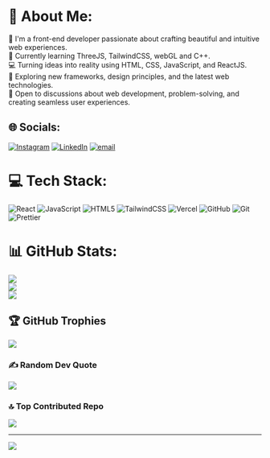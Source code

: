 # 💫 About Me:
🌟 I'm a front-end developer passionate about crafting beautiful and intuitive web experiences.<br>🌱 Currently learning ThreeJS, TailwindCSS, webGL and C++.<br>💻 Turning ideas into reality using HTML, CSS, JavaScript, and ReactJS.<br>🚀 Exploring new frameworks, design principles, and the latest web technologies.<br>💬 Open to discussions about web development, problem-solving, and creating seamless user experiences.


## 🌐 Socials:
[![Instagram](https://img.shields.io/badge/Instagram-%23E4405F.svg?logo=Instagram&logoColor=white)](https://instagram.com/kobbythedev) [![LinkedIn](https://img.shields.io/badge/LinkedIn-%230077B5.svg?logo=linkedin&logoColor=white)](https://linkedin.com/in/https://www.linkedin.com/in/ebenezer-kobby-tio/) [![email](https://img.shields.io/badge/Email-D14836?logo=gmail&logoColor=white)](mailto:ebenezertio0706@gmail.com) 

# 💻 Tech Stack:
![React](https://img.shields.io/badge/react-%2320232a.svg?style=for-the-badge&logo=react&logoColor=%2361DAFB) ![JavaScript](https://img.shields.io/badge/javascript-%23323330.svg?style=for-the-badge&logo=javascript&logoColor=%23F7DF1E) ![HTML5](https://img.shields.io/badge/html5-%23E34F26.svg?style=for-the-badge&logo=html5&logoColor=white) ![TailwindCSS](https://img.shields.io/badge/tailwindcss-%2338B2AC.svg?style=for-the-badge&logo=tailwind-css&logoColor=white) ![Vercel](https://img.shields.io/badge/vercel-%23000000.svg?style=for-the-badge&logo=vercel&logoColor=white) ![GitHub](https://img.shields.io/badge/github-%23121011.svg?style=for-the-badge&logo=github&logoColor=white) ![Git](https://img.shields.io/badge/git-%23F05033.svg?style=for-the-badge&logo=git&logoColor=white) ![Prettier](https://img.shields.io/badge/prettier-%23F7B93E.svg?style=for-the-badge&logo=prettier&logoColor=black)
# 📊 GitHub Stats:
![](https://github-readme-stats.vercel.app/api?username=kobbythedev&theme=gotham&hide_border=false&include_all_commits=true&count_private=true)<br/>
![](https://github-readme-streak-stats.herokuapp.com/?user=kobbythedev&theme=gotham&hide_border=false)<br/>
![](https://github-readme-stats.vercel.app/api/top-langs/?username=kobbythedev&theme=gotham&hide_border=false&include_all_commits=true&count_private=true&layout=compact)

## 🏆 GitHub Trophies
![](https://github-profile-trophy.vercel.app/?username=kobbythedev&theme=radical&no-frame=false&no-bg=false&margin-w=4)

### ✍️ Random Dev Quote
![](https://quotes-github-readme.vercel.app/api?type=vetical&theme=radical)

### 🔝 Top Contributed Repo
![](https://github-contributor-stats.vercel.app/api?username=kobbythedev&limit=5&theme=gotham&combine_all_yearly_contributions=true)

---
[![](https://visitcount.itsvg.in/api?id=kobbythedev&icon=2&color=13)](https://visitcount.itsvg.in)

<!-- Proudly created with GPRM ( https://gprm.itsvg.in ) -->
